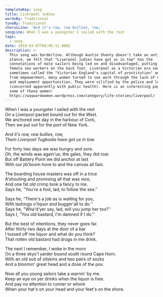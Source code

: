 ```yaml
---
templateKey: song
title: Liverpool Judies
wordsBy: Traditional
tuneBy: Traditional
chorusLine: 'And it’s row, row bullies, row,'
songLine: When I was a youngster I sailed with the rest
tags:
  - song
date: 2019-03-07T08:05:12.000Z
description: >-
  This song was borderline. Although Auntie Shanty doesn't take an anti sex work
  stance, we felt that "Liverpool judies have got us in tow" has the
  connotations of male sailors being led on and disadvantaged, putting the
  female sex workers on the back foot. Liverpool as a Victorian era seaport is
  sometimes called the "Victorian England's capital of prostitution" and far
  from empowerment, many women turned to sex work through the lack of education
  and employment opportunities. They were vilified by the police and legislators
  (concerned apparently with public health). Here is an interesting page about
  some of these women!
  https://waywardwomen.wordpress.com/category/life-stories/liverpool/
---
```

When I was a youngster I sailed with the rest\
On a Liverpool packet bound out for the West.\
We anchored one day in the harbour of Cork,\
Then we put out for the port of New York.

_And it's row, row bullies, row,_\
_Them Liverpool Tugboats have got us in tow._

For forty two days we was hungry and sore.\
Oh, the winds was again'us, the gales, they did roar.\
But off Battery Point we did anchor at last\
With our jib'boom hove to and the canvas all fast.

The boarding house masters was off in a trice\
A'shouting and promising all that was nice,\
And one fat old crimp took a fancy to me.\
Says he, "You're a fool, lad, to follow the sea.''

Says he, "There's a job as is waiting for you,\
With lashings o'liquor and bugger'all to do.''\
Says he, "Wha'd'yer say, lad, will you jump her too?''\
Says I, "You old bastard, I'm damned if I do.''

But the best of intentions, they never goes far.\
After thirty two days at the door of a bar\
I tossed off me liquor and what do you think?\
That rotten old bastard had drugs in me drink.

The next I remember, I woke in the morn\
On a three skys'l yarder bound south round Cape Horn.\
With an old suit of oilskins and two pairs of socks\
And a bloomin' great head and a dose of the pox.

Now all you young sailors take a warnin' by me.\
Keep an eye on yer drinks when the liquor is free.\
And pay no attention to runner or whore\
When your hat's on your head and your feet's on the shore.
